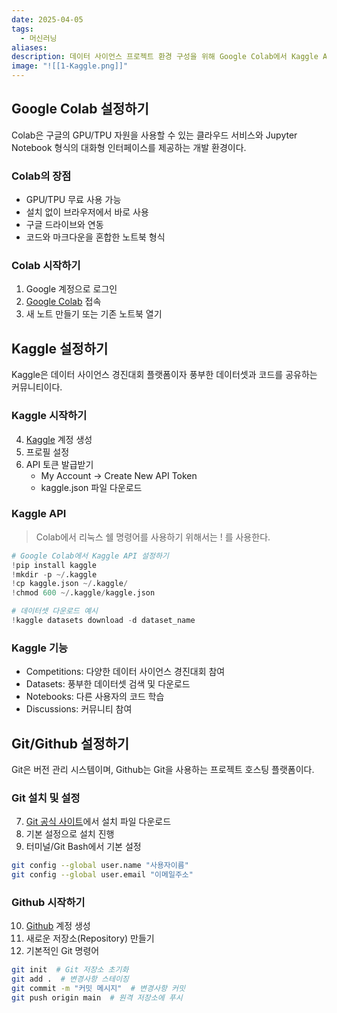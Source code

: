 ```yaml
---
date: 2025-04-05
tags:
  - 머신러닝
aliases:
description: 데이터 사이언스 프로젝트 환경 구성을 위해 Google Colab에서 Kaggle API와 Git/Github를 설정하는 방법을 안내합니다. 각 서비스의 계정 생성부터 Colab에서 Kaggle 데이터셋을 다운로드하기 위한 API 연동 과정까지 단계별로 설명합니다.
image: "![[1-Kaggle.png]]"
---
```

## Google Colab 설정하기

Colab은 구글의 GPU/TPU 자원을 사용할 수 있는 클라우드 서비스와 Jupyter Notebook 형식의 대화형 인터페이스를 제공하는 개발 환경이다. 

### Colab의 장점
* GPU/TPU 무료 사용 가능
* 설치 없이 브라우저에서 바로 사용
* 구글 드라이브와 연동
* 코드와 마크다운을 혼합한 노트북 형식

### Colab 시작하기
1. Google 계정으로 로그인
2. [Google Colab](https://colab.research.google.com/) 접속
3. 새 노트 만들기 또는 기존 노트북 열기

## Kaggle 설정하기

Kaggle은 데이터 사이언스 경진대회 플랫폼이자 풍부한 데이터셋과 코드를 공유하는 커뮤니티이다.

### Kaggle 시작하기
4. [Kaggle](https://www.kaggle.com/) 계정 생성
5. 프로필 설정
6. API 토큰 발급받기
   * My Account → Create New API Token
   * kaggle.json 파일 다운로드

### Kaggle API

>  Colab에서 리눅스 쉘 명령어를 사용하기 위해서는 ! 를 사용한다.

```python
# Google Colab에서 Kaggle API 설정하기
!pip install kaggle
!mkdir -p ~/.kaggle
!cp kaggle.json ~/.kaggle/
!chmod 600 ~/.kaggle/kaggle.json

# 데이터셋 다운로드 예시
!kaggle datasets download -d dataset_name
```

### Kaggle 기능
* Competitions: 다양한 데이터 사이언스 경진대회 참여
* Datasets: 풍부한 데이터셋 검색 및 다운로드
* Notebooks: 다른 사용자의 코드 학습
* Discussions: 커뮤니티 참여


## Git/Github 설정하기

Git은 버전 관리 시스템이며, Github는 Git을 사용하는 프로젝트 호스팅 플랫폼이다.

### Git 설치 및 설정
7. [Git 공식 사이트](https://git-scm.com/)에서 설치 파일 다운로드
8. 기본 설정으로 설치 진행
9. 터미널/Git Bash에서 기본 설정
```bash
git config --global user.name "사용자이름"
git config --global user.email "이메일주소"
```

### Github 시작하기
10. [Github](https://github.com/) 계정 생성
11. 새로운 저장소(Repository) 만들기
12. 기본적인 Git 명령어
```bash
git init  # Git 저장소 초기화
git add .  # 변경사항 스테이징
git commit -m "커밋 메시지"  # 변경사항 커밋
git push origin main  # 원격 저장소에 푸시
```